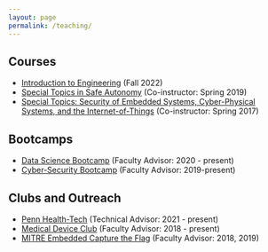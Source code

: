 ```yaml
---
layout: page
permalink: /teaching/
---
```



## Courses
- [Introduction to Engineering](https://engineering.vanderbilt.edu/ge/es140/) (Fall 2022)
- [Special Topics in Safe Autonomy](https://rtg.cis.upenn.edu/cis700-2019/index.html) (Co-instructor: Spring 2019)
- [Special Topics: Security of Embedded Systems, Cyber-Physical Systems, and the Internet-of-Things](https://rtg.cis.upenn.edu/cis700-002/) (Co-instructor: Spring 2017)


## Bootcamps
- [Data Science Bootcamp](https://bootcamp.sas.upenn.edu/data/) (Faculty Advisor: 2020 - present)
- [Cyber-Security Bootcamp](https://bootcamp.sas.upenn.edu/cybersecurity/) (Faculty Advisor: 2019-present)


## Clubs and Outreach
- [Penn Health-Tech](https://healthtech.upenn.edu/) (Technical Advisor: 2021 - present)
- [Medical Device Club](https://rtg.cis.upenn.edu/meddevclub/) (Faculty Advisor: 2018 - present)
- [MITRE Embedded Capture the Flag](https://mitrecyberacademy.org/competitions/embedded/) (Faculty Advisor: 2018, 2019)
